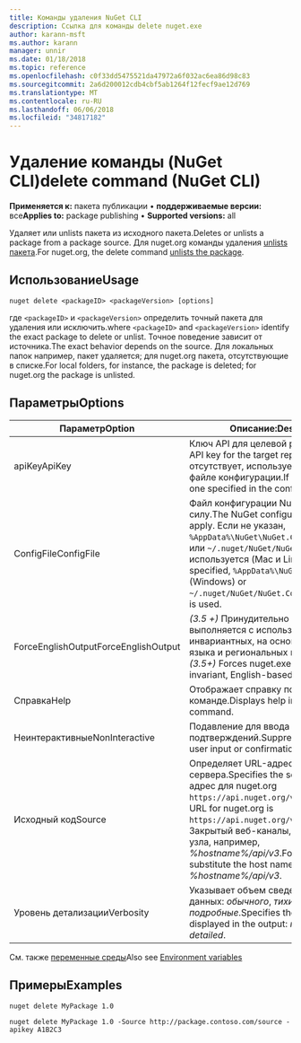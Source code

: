 ```yaml
---
title: Команды удаления NuGet CLI
description: Ссылка для команды delete nuget.exe
author: karann-msft
ms.author: karann
manager: unnir
ms.date: 01/18/2018
ms.topic: reference
ms.openlocfilehash: c0f33dd5475521da47972a6f032ac6ea86d98c83
ms.sourcegitcommit: 2a6d200012cdb4cbf5ab1264f12fecf9ae12d769
ms.translationtype: MT
ms.contentlocale: ru-RU
ms.lasthandoff: 06/06/2018
ms.locfileid: "34817182"
---
```

# <a name="delete-command-nuget-cli"></a><span data-ttu-id="febff-103">Удаление команды (NuGet CLI)</span><span class="sxs-lookup"><span data-stu-id="febff-103">delete command (NuGet CLI)</span></span>

<span data-ttu-id="febff-104">**Применяется к:** пакета публикации &bullet; **поддерживаемые версии:** все</span><span class="sxs-lookup"><span data-stu-id="febff-104">**Applies to:** package publishing &bullet; **Supported versions:** all</span></span>

<span data-ttu-id="febff-105">Удаляет или unlists пакета из исходного пакета.</span><span class="sxs-lookup"><span data-stu-id="febff-105">Deletes or unlists a package from a package source.</span></span> <span data-ttu-id="febff-106">Для nuget.org команды удаления [unlists пакета](../policies/deleting-packages.md).</span><span class="sxs-lookup"><span data-stu-id="febff-106">For nuget.org, the delete command [unlists the package](../policies/deleting-packages.md).</span></span>

## <a name="usage"></a><span data-ttu-id="febff-107">Использование</span><span class="sxs-lookup"><span data-stu-id="febff-107">Usage</span></span>

```cli
nuget delete <packageID> <packageVersion> [options]
```

<span data-ttu-id="febff-108">где `<packageID>` и `<packageVersion>` определить точный пакета для удаления или исключить.</span><span class="sxs-lookup"><span data-stu-id="febff-108">where `<packageID>` and `<packageVersion>` identify the exact package to delete or unlist.</span></span> <span data-ttu-id="febff-109">Точное поведение зависит от источника.</span><span class="sxs-lookup"><span data-stu-id="febff-109">The exact behavior depends on the source.</span></span> <span data-ttu-id="febff-110">Для локальных папок например, пакет удаляется; для nuget.org пакета, отсутствующие в списке.</span><span class="sxs-lookup"><span data-stu-id="febff-110">For local folders, for instance, the package is deleted; for nuget.org the package is unlisted.</span></span>

## <a name="options"></a><span data-ttu-id="febff-111">Параметры</span><span class="sxs-lookup"><span data-stu-id="febff-111">Options</span></span>

| <span data-ttu-id="febff-112">Параметр</span><span class="sxs-lookup"><span data-stu-id="febff-112">Option</span></span> | <span data-ttu-id="febff-113">Описание:</span><span class="sxs-lookup"><span data-stu-id="febff-113">Description</span></span> |
| --- | --- |
| <span data-ttu-id="febff-114">apiKey</span><span class="sxs-lookup"><span data-stu-id="febff-114">ApiKey</span></span> | <span data-ttu-id="febff-115">Ключ API для целевой репозиторий.</span><span class="sxs-lookup"><span data-stu-id="febff-115">The API key for the target repository.</span></span> <span data-ttu-id="febff-116">Если он отсутствует, используется заданный в файле конфигурации.</span><span class="sxs-lookup"><span data-stu-id="febff-116">If not present, the one specified in the config file is used.</span></span> |
| <span data-ttu-id="febff-117">ConfigFile</span><span class="sxs-lookup"><span data-stu-id="febff-117">ConfigFile</span></span> | <span data-ttu-id="febff-118">Файл конфигурации NuGet вступили в силу.</span><span class="sxs-lookup"><span data-stu-id="febff-118">The NuGet configuration file to apply.</span></span> <span data-ttu-id="febff-119">Если не указан, `%AppData%\NuGet\NuGet.Config` (Windows) или `~/.nuget/NuGet/NuGet.Config` используется (Mac и Linux).</span><span class="sxs-lookup"><span data-stu-id="febff-119">If not specified, `%AppData%\NuGet\NuGet.Config` (Windows) or `~/.nuget/NuGet/NuGet.Config` (Mac/Linux) is used.</span></span>|
| <span data-ttu-id="febff-120">ForceEnglishOutput</span><span class="sxs-lookup"><span data-stu-id="febff-120">ForceEnglishOutput</span></span> | <span data-ttu-id="febff-121">*(3.5 +)*  Принудительно nuget.exe выполняется с использованием инвариантных, на основе английского языка и региональных параметров.</span><span class="sxs-lookup"><span data-stu-id="febff-121">*(3.5+)* Forces nuget.exe to run using an invariant, English-based culture.</span></span> |
| <span data-ttu-id="febff-122">Справка</span><span class="sxs-lookup"><span data-stu-id="febff-122">Help</span></span> | <span data-ttu-id="febff-123">Отображает справку по команде.</span><span class="sxs-lookup"><span data-stu-id="febff-123">Displays help information for the command.</span></span> |
| <span data-ttu-id="febff-124">Неинтерактивные</span><span class="sxs-lookup"><span data-stu-id="febff-124">NonInteractive</span></span> | <span data-ttu-id="febff-125">Подавление для ввода данных и подтверждений.</span><span class="sxs-lookup"><span data-stu-id="febff-125">Suppresses prompts for user input or confirmations.</span></span> |
| <span data-ttu-id="febff-126">Исходный код</span><span class="sxs-lookup"><span data-stu-id="febff-126">Source</span></span> | <span data-ttu-id="febff-127">Определяет URL-адрес сервера.</span><span class="sxs-lookup"><span data-stu-id="febff-127">Specifies the server URL.</span></span> <span data-ttu-id="febff-128">URL-адрес для nuget.org `https://api.nuget.org/v3/index.json`.</span><span class="sxs-lookup"><span data-stu-id="febff-128">The URL for nuget.org is `https://api.nuget.org/v3/index.json`.</span></span> <span data-ttu-id="febff-129">Закрытый веб-каналы, замените на имя узла, например, *%hostname%/api/v3*.</span><span class="sxs-lookup"><span data-stu-id="febff-129">For private feeds, substitute the host name, for example, *%hostname%/api/v3*.</span></span> |
| <span data-ttu-id="febff-130">Уровень детализации</span><span class="sxs-lookup"><span data-stu-id="febff-130">Verbosity</span></span> | <span data-ttu-id="febff-131">Указывает объем сведений в выходных данных: *обычного*, *тихий*, *подробные*.</span><span class="sxs-lookup"><span data-stu-id="febff-131">Specifies the amount of detail displayed in the output: *normal*, *quiet*, *detailed*.</span></span> |

<span data-ttu-id="febff-132">См. также [переменные среды](cli-ref-environment-variables.md)</span><span class="sxs-lookup"><span data-stu-id="febff-132">Also see [Environment variables](cli-ref-environment-variables.md)</span></span>

## <a name="examples"></a><span data-ttu-id="febff-133">Примеры</span><span class="sxs-lookup"><span data-stu-id="febff-133">Examples</span></span>

```cli
nuget delete MyPackage 1.0

nuget delete MyPackage 1.0 -Source http://package.contoso.com/source -apikey A1B2C3
```
